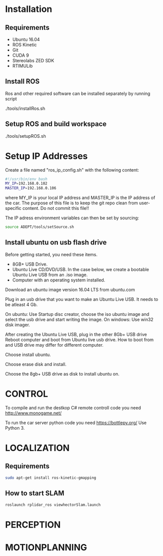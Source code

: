 # Installation

## Requirements
* Ubuntu 16.04
* ROS Kinetic
* Git
* CUDA 9
* Stereolabs ZED SDK
* RTIMULib


## Install ROS
Ros and other required software can be installed separately by running script

./tools/installRos.sh

## Setup ROS and build workspace

./tools/setupROS.sh

# Setup IP Addresses
Create a file named "ros_ip_config.sh" with the following content:

```bash
#!/usr/bin/env bash
MY_IP=192.168.0.102
MASTER_IP=192.168.0.106
```
where MY_IP is your local IP address and MASTER_IP is the IP address of the car. The purpose of this file is to keep 
the git repo clean from user-specific content. Do not commit this file!!

The IP adress environment variables can then be set by sourcing:

```bash
source ADEPT/tools/setSource.sh
```

## Install ubuntu on usb flash drive
Before getting started, you need these items.

* 8GB+ USB Drive.
* Ubuntu Live CD/DVD/USB. In the case below, we create a bootable Ubuntu Live USB from an .iso image.
* Computer with an operating system installed.

Download an ubuntu image version 16.04 LTS from ubuntu.com

Plug in an usb drive that you want to make an Ubuntu Live USB. It needs to be atleast 4 Gb.

On ubuntu: Use Startup disc creator, choose the iso ubuntu image and select the usb drive and start writing the image.
On windows: Use win32 disk imager.

After creating the Ubuntu Live USB, plug in the other 8Gb+ USB drive
Reboot computer and boot from Ubuntu live usb drive. How to boot from and USB drive may differ for different computer.

Choose install ubuntu.

Choose erase disk and install.

Choose the 8gb+ USB drive as disk to install ubuntu on.


# CONTROL

To compile and run the destkop C# remote controll code you need http://www.monogame.net/

To run the car server python code you need https://bottlepy.org/ Use Python 3.


# LOCALIZATION

## Requirements
```bash
sudo apt-get install ros-kinetic-gmapping
```
## How to start SLAM
```bash
roslaunch rplidar_ros viewhectorSlam.launch
```

# PERCEPTION

# MOTIONPLANNING
